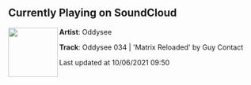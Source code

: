 ## Currently Playing on SoundCloud

[<img align="left" width="100" src="https://i1.sndcdn.com/artworks-dgTy2t95zPkPp6Ea-NbN0Yg-t500x500.jpg">](https://soundcloud.com/oddyseefm/034-matrix-reloaded-by-guy-contact)

**Artist**: Oddysee 

**Track**: Oddysee 034 | 'Matrix Reloaded' by Guy Contact

Last updated at 10/06/2021 09:50
